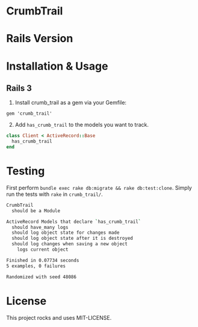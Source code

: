 # CrumbTrail

# Rails Version



# Installation & Usage

## Rails 3

1. Install crumb_trail as a gem via your Gemfile:

```
gem 'crumb_trail'
```

2. Add `has_crumb_trail` to the models you want to track.

```ruby
class Client < ActiveRecord::Base
  has_crumb_trail
end
```

# Testing

First perform `bundle exec rake db:migrate && rake db:test:clone`.  Simply run the tests with `rake` in `crumb_trail/`.

```bash
CrumbTrail
  should be a Module

ActiveRecord Models that declare `has_crumb_trail`
  should have_many logs
  should log object state for changes made
  should log object state after it is destroyed
  should log changes when saving a new object
    logs current object

Finished in 0.07734 seconds
5 examples, 0 failures

Randomized with seed 48086
```

# License

This project rocks and uses MIT-LICENSE.
